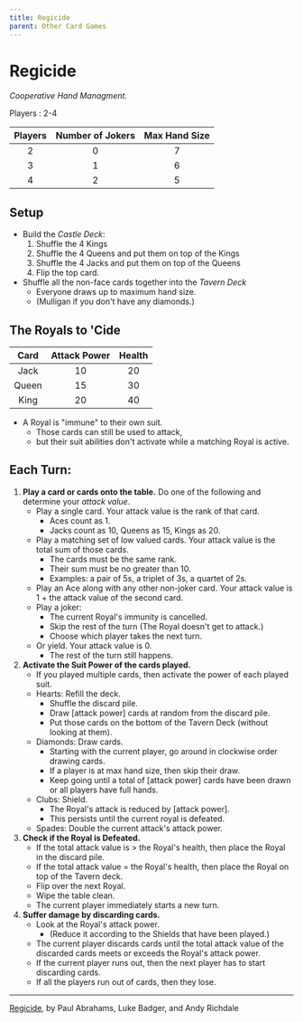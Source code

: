 ```yaml
---
title: Regicide
parent: Other Card Games
---
```


# Regicide

*Cooperative Hand Managment.*

Players
: 2-4

| Players | Number of Jokers | Max Hand Size |
|:-:|:-:|:-:|
| 2 | 0 | 7 |
| 3 | 1 | 6 |
| 4 | 2 | 5 |

## Setup

- Build the *Castle Deck*:
    1. Shuffle the 4 Kings
    2. Shuffle the 4 Queens and put them on top of the Kings
    3. Shuffle the 4 Jacks and put them on top of the Queens
    4. Flip the top card.
- Shuffle all the non-face cards together into the *Tavern Deck*
    - Everyone draws up to maximum hand size.
    - (Mulligan if you don't have any diamonds.)



## The Royals to 'Cide

| Card | Attack Power | Health |
|:-:|:-:|:-:|
| Jack | 10 | 20 |
| Queen | 15 | 30 |
| King | 20 | 40 |

- A Royal is "immune" to their own suit. 
    - Those cards can still be used to attack, 
    - but their suit abilities don't activate while a matching Royal is active.



## Each Turn:

1. **Play a card or cards onto the table.** Do one of the following and determine your *attack value*.
    - Play a single card. Your attack value is the rank of that card.
        - Aces count as 1.
        - Jacks count as 10, Queens as 15, Kings as 20.
    - Play a matching set of low valued cards. Your attack value is the total sum of those cards.
        - The cards must be the same rank.
        - Their sum must be no greater than 10.
        - Examples: a pair of 5s, a triplet of 3s, a quartet of 2s.
    - Play an Ace along with any other non-joker card. Your attack value is 1 + the attack value of the second card.
    - Play a joker:
        - The current Royal's immunity is cancelled. 
        - Skip the rest of the turn (The Royal doesn't get to attack.)
        - Choose which player takes the next turn.
    - Or yield. Your attack value is 0. 
        - The rest of the turn still happens.
2. **Activate the Suit Power of the cards played.**
    - If you played multiple cards, then activate the power of each played suit.
    - Hearts: Refill the deck.
        - Shuffle the discard pile.
        - Draw [attack power] cards at random from the discard pile.
        - Put those cards on the bottom of the Tavern Deck (without looking at them).
    - Diamonds: Draw cards.
        - Starting with the current player, go around in clockwise order drawing cards.
        - If a player is at max hand size, then skip their draw.
        - Keep going until a total of [attack power] cards have been drawn or all players have full hands.
    - Clubs: Shield.
        - The Royal's attack is reduced by [attack power].
        - This persists until the current royal is defeated.
    - Spades: Double the current attack's attack power.
3. **Check if the Royal is Defeated.** 
    - If the total attack value is > the Royal's health, then place the Royal in the discard pile.
    - If the total attack value = the Royal's health, then place the Royal on top of the Tavern deck.
    - Flip over the next Royal.
    - Wipe the table clean.
    - The current player immediately starts a new turn.
4. **Suffer damage by discarding cards.**
    - Look at the Royal's attack power.
        - (Reduce it according to the Shields that have been played.)
    - The current player discards cards until the total attack value of the discarded cards meets or exceeds the Royal's attack power.
    - If the current player runs out, then the next player has to start discarding cards.
    - If all the players run out of cards, then they lose.

---

[Regicide](https://www.badgersfrommars.com/regicide), by Paul Abrahams, Luke Badger, and Andy Richdale